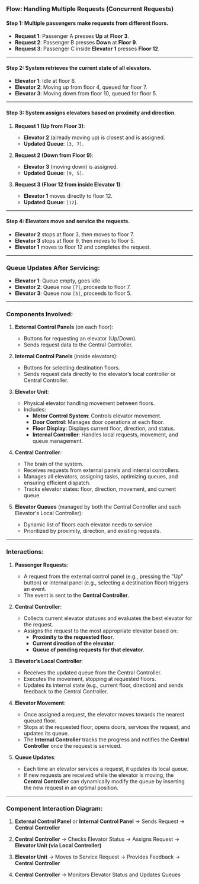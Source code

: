 

### **Flow: Handling Multiple Requests (Concurrent Requests)**

#### **Step 1**: Multiple passengers make requests from different floors.

- **Request 1**: Passenger A presses **Up** at **Floor 3**.
- **Request 2**: Passenger B presses **Down** at **Floor 9**.
- **Request 3**: Passenger C inside **Elevator 1** presses **Floor 12**.

---

#### **Step 2**: System retrieves the current state of all elevators.

- **Elevator 1**: Idle at floor 8.
- **Elevator 2**: Moving up from floor 4, queued for floor 7.
- **Elevator 3**: Moving down from floor 10, queued for floor 5.

---

#### **Step 3**: System assigns elevators based on proximity and direction.

1. **Request 1 (Up from Floor 3)**:
   - **Elevator 2** (already moving up) is closest and is assigned.
   - **Updated Queue**: `[3, 7]`.

2. **Request 2 (Down from Floor 9)**:
   - **Elevator 3** (moving down) is assigned.
   - **Updated Queue**: `[9, 5]`.

3. **Request 3 (Floor 12 from inside Elevator 1)**:
   - **Elevator 1** moves directly to floor 12.
   - **Updated Queue**: `[12]`.

---

#### **Step 4**: Elevators move and service the requests.

- **Elevator 2** stops at floor 3, then moves to floor 7.
- **Elevator 3** stops at floor 9, then moves to floor 5.
- **Elevator 1** moves to floor 12 and completes the request.

---

### **Queue Updates After Servicing**:
- **Elevator 1**: Queue empty, goes idle.
- **Elevator 2**: Queue now `[7]`, proceeds to floor 7.
- **Elevator 3**: Queue now `[5]`, proceeds to floor 5.


---

### **Components Involved**:

1. **External Control Panels** (on each floor):
   - Buttons for requesting an elevator (Up/Down).
   - Sends request data to the Central Controller.

2. **Internal Control Panels** (inside elevators):
   - Buttons for selecting destination floors.
   - Sends request data directly to the elevator’s local controller or Central Controller.

3. **Elevator Unit**:
   - Physical elevator handling movement between floors.
   - Includes:
     - **Motor Control System**: Controls elevator movement.
     - **Door Control**: Manages door operations at each floor.
     - **Floor Display**: Displays current floor, direction, and status.
     - **Internal Controller**: Handles local requests, movement, and queue management.

4. **Central Controller**:
   - The brain of the system.
   - Receives requests from external panels and internal controllers.
   - Manages all elevators, assigning tasks, optimizing queues, and ensuring efficient dispatch.
   - Tracks elevator states: floor, direction, movement, and current queue.

5. **Elevator Queues** (managed by both the Central Controller and each Elevator's Local Controller):
   - Dynamic list of floors each elevator needs to service.
   - Prioritized by proximity, direction, and existing requests.

---

### **Interactions**:

1. **Passenger Requests**:
   - A request from the external control panel (e.g., pressing the "Up" button) or internal panel (e.g., selecting a destination floor) triggers an event.
   - The event is sent to the **Central Controller**.

2. **Central Controller**:
   - Collects current elevator statuses and evaluates the best elevator for the request.
   - Assigns the request to the most appropriate elevator based on:
     - **Proximity to the requested floor**.
     - **Current direction of the elevator**.
     - **Queue of pending requests for that elevator**.

3. **Elevator’s Local Controller**:
   - Receives the updated queue from the Central Controller.
   - Executes the movement, stopping at requested floors.
   - Updates its internal state (e.g., current floor, direction) and sends feedback to the Central Controller.

4. **Elevator Movement**:
   - Once assigned a request, the elevator moves towards the nearest queued floor.
   - Stops at the requested floor, opens doors, services the request, and updates its queue.
   - The **Internal Controller** tracks the progress and notifies the **Central Controller** once the request is serviced.

5. **Queue Updates**:
   - Each time an elevator services a request, it updates its local queue.
   - If new requests are received while the elevator is moving, the **Central Controller** can dynamically modify the queue by inserting the new request in an optimal position.

---

### **Component Interaction Diagram**:

1. **External Control Panel** or **Internal Control Panel** → Sends Request → **Central Controller**

2. **Central Controller** → Checks Elevator Status → Assigns Request → **Elevator Unit (via Local Controller)**

3. **Elevator Unit** → Moves to Service Request → Provides Feedback → **Central Controller**

4. **Central Controller** → Monitors Elevator Status and Updates Queues
